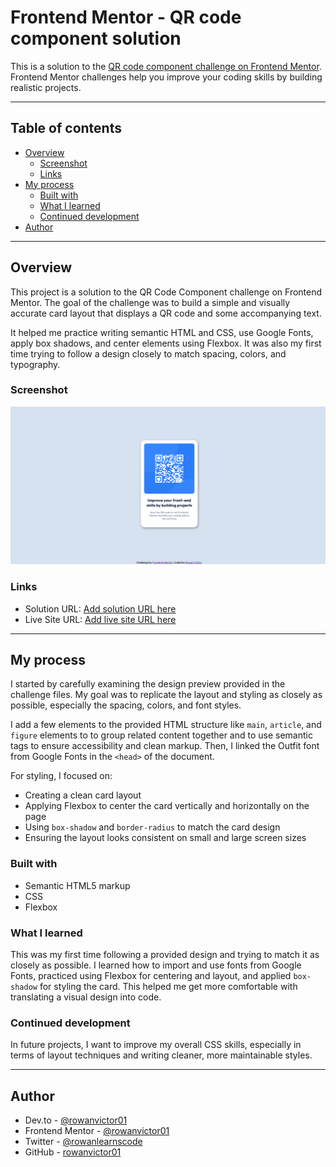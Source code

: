 # Frontend Mentor - QR code component solution

This is a solution to the [QR code component challenge on Frontend Mentor](https://www.frontendmentor.io/challenges/qr-code-component-iux_sIO_H). Frontend Mentor challenges help you improve your coding skills by building realistic projects. 

---

## Table of contents

- [Overview](#overview)
  - [Screenshot](#screenshot)
  - [Links](#links)
- [My process](#my-process)
  - [Built with](#built-with)
  - [What I learned](#what-i-learned)
  - [Continued development](#continued-development)
- [Author](#author)

---

## Overview

This project is a solution to the QR Code Component challenge on Frontend Mentor. The goal of the challenge was to build a simple and visually accurate card layout that displays a QR code and some accompanying text.

It helped me practice writing semantic HTML and CSS, use Google Fonts, apply box shadows, and center elements using Flexbox. It was also my first time trying to follow a design closely to match spacing, colors, and typography.

### Screenshot

![Project Screenshot](./screenshot.png)

### Links

- Solution URL: [Add solution URL here](https://your-solution-url.com)  
- Live Site URL: [Add live site URL here](https://your-live-site-url.com)

---

## My process

I started by carefully examining the design preview provided in the challenge files. My goal was to replicate the layout and styling as closely as possible, especially the spacing, colors, and font styles.

I add a few elements to the provided HTML structure like `main`, `article`, and `figure` elements to to group related content together and to use semantic tags to ensure accessibility and clean markup. Then, I linked the Outfit font from Google Fonts in the `<head>` of the document.

For styling, I focused on:
- Creating a clean card layout  
- Applying Flexbox to center the card vertically and horizontally on the page  
- Using `box-shadow` and `border-radius` to match the card design  
- Ensuring the layout looks consistent on small and large screen sizes  

### Built with

- Semantic HTML5 markup  
- CSS  
- Flexbox  

### What I learned

This was my first time following a provided design and trying to match it as closely as possible. I learned how to import and use fonts from Google Fonts, practiced using Flexbox for centering and layout, and applied `box-shadow` for styling the card. This helped me get more comfortable with translating a visual design into code.

### Continued development

In future projects, I want to improve my overall CSS skills, especially in terms of layout techniques and writing cleaner, more maintainable styles.

---

## Author

- Dev.to - [@rowanvictor01](https://dev.to/rowanvictor01)
- Frontend Mentor - [@rowanvictor01](https://www.frontendmentor.io/profile/rowanvictor01)
- Twitter - [@rowanlearnscode](https://x.com/rowanlearnscode)
- GitHub - [rowanvictor01](https://github.com/rowanvictor01)

